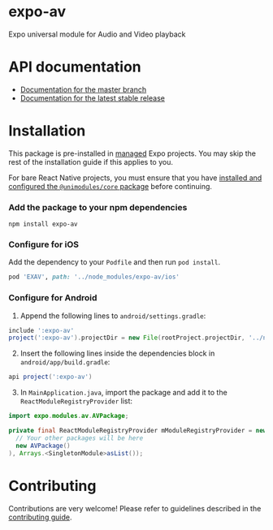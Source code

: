 # expo-av

Expo universal module for Audio and Video playback

# API documentation

- [Documentation for the master branch](https://github.com/expo/expo/blob/master/docs/pages/versions/unversioned/sdk/av.md)
- [Documentation for the latest stable release](https://docs.expo.io/versions/latest/sdk/av/)

# Installation

This package is pre-installed in [managed](https://docs.expo.io/versions/latest/introduction/managed-vs-bare/) Expo projects. You may skip the rest of the installation guide if this applies to you.

For bare React Native projects, you must ensure that you have [installed and configured the `@unimodules/core` package](https://github.com/unimodules/core) before continuing.

### Add the package to your npm dependencies

```
npm install expo-av
```

### Configure for iOS

Add the dependency to your `Podfile` and then run `pod install`.

```ruby
pod 'EXAV', path: '../node_modules/expo-av/ios'
```

### Configure for Android

1. Append the following lines to `android/settings.gradle`:

```gradle
include ':expo-av'
project(':expo-av').projectDir = new File(rootProject.projectDir, '../node_modules/expo-av/android')
```

2. Insert the following lines inside the dependencies block in `android/app/build.gradle`:
```gradle
api project(':expo-av')
```

3. In `MainApplication.java`, import the package and add it to the `ReactModuleRegistryProvider` list:
```java
import expo.modules.av.AVPackage;
```
```java
private final ReactModuleRegistryProvider mModuleRegistryProvider = new ReactModuleRegistryProvider(Arrays.<Package>asList(
  // Your other packages will be here
  new AVPackage()
), Arrays.<SingletonModule>asList());
```

# Contributing

Contributions are very welcome! Please refer to guidelines described in the [contributing guide]( https://github.com/expo/expo#contributing).
